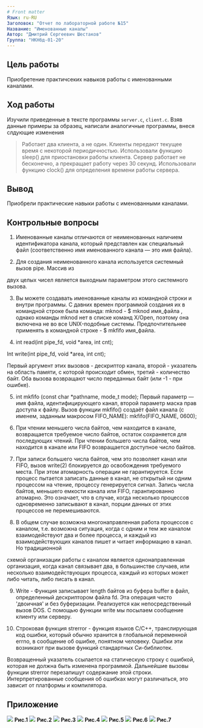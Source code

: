 ```yaml
---
# Front matter
Язык: ru-RU
Заголовок: "Отчет по лабораторной работе №15"
Название: "Именованные каналы"
Автор: "Дмитрий Сергеевич Шестаков"
Группа: "НКНбд-01-20"
---
```


## Цель работы
Приобретение практичсеких навыков работы с именованными каналами.

## Ход работы
Изучили приведенные в тексте программы ```server.c```, ```client.c```. Взяв данные примеры за образец, написали аналогичные программы, внеся слдующие изменения
  > Работает два клиента, а не один.
  > Клиенты передают текущее время с некоторой периодичностью. Использовали функцию sleep() для приостановки работы клиента.
  > Сервер работает не бесконечно, а прекращает работу через 30 секунд. Использовали функцию clock() для определения времени работы сервера.
## Вывод
Приобрели практические навыки работы с именованными каналами.

## Контрольные вопросы
1. Именованные каналы отличаются от неименованных наличием идентификатора канала, который представлен как специальный файл (соответственно имя именованного канала — это имя файла).

2. Для создания неименованного канала используется системный вызов pipe. Массив из

двух целых чисел является выходным параметром этого системного вызова.

3. Вы можете создавать именованные каналы из командной строки и внутри программы. С давних времен программой создания их в командной строке была команда: mknod - $ mknod имя_файла , однако команды mknod нет в списке команд X/Open, поэтому она включена не во все UNIX-подобные системы. Предпочтительнее применять в командной строке - $ mkfifo имя_файла.

4. int read(int pipe_fd, void *area, int cnt);

Int write(int pipe_fd, void *area, int cnt);

Первый аргумент этих вызовов - дескриптор канала, второй - указатель на область памяти, с которой происходит обмен, третий - количество байт. Оба вызова возвращают число переданных байт (или -1 - при ошибке).

5. int mkfifo (const char *pathname, mode_t mode); Первый параметр — имя файла, идентифицирующего канал, второй параметр маска прав доступа к файлу. Вызов функции mkfifo() создаёт файл канала (с именем, заданным макросом FIFO_NAME): mkfifo(FIFO_NAME, 0600);

6. При чтении меньшего числа байтов, чем находится в канале, возвращается требуемое число байтов, остаток сохраняется для последующих чтений. При чтении большего числа байтов, чем находится в канале или FIFO возвращается доступное число байтов.

7. При записи большего числа байтов, чем это позволяет канал или FIFO, вызов write(2) блокируется до освобождения требуемого места. При этом атомарность операции не гарантируется. Если процесс пытается записать данные в канал, не открытый ни одним процессом на чтение, процессу генерируется сигнал. Запись числа байтов, меньшего емкости канала или FIFO, гарантированно атомарно. Это означает, что в случае, когда несколько процессов одновременно записывают в канал, порции данных от этих процессов не перемешиваются.

8. В общем случае возможна многонаправленная работа процессов с каналом, т.е. возможна ситуация, когда с одним и тем же каналом взаимодействуют два и более процесса, и каждый из взаимодействующих каналов пишет и читает информацию в канал. Но традиционной

схемой организации работы с каналом является однонаправленная организация, когда канал связывает два, в большинстве случаев, или несколько взаимодействующих процесса, каждый из которых может либо читать, либо писать в канал.

9. Write - Функция записывает length байтов из буфера buffer в файл, определенный дескриптором файла fd. Эта операция чисто 'двоичная' и без буферизации. Реализуется как непосредственный вызов DOS. С помощью функции write мы посылаем сообщение клиенту или серверу.

10. Строковая функция strerror - функция языков C/C++, транслирующая код ошибки, который обычно хранится в глобальной переменной errno, в сообщение об ошибке, понятном человеку. Ошибки эти возникают при вызове функций стандартных Си-библиотек.

Возвращенный указатель ссылается на статическую строку с ошибкой, которая не должна быть изменена программой. Дальнейшие вызовы функции strerror перезапишут содержание этой строки. Интерпретированные сообщения об ошибках могут различаться, это зависит от платформы и компилятора.
## Приложение

![](https://github.com/dsshestakov/Lab_15/blob/main/img/Снимок%20экрана%202021-06-12%20в%2010.34.14.png)
                                    **Рис.1**
![](https://github.com/dsshestakov/Lab_15/blob/main/img/Снимок%20экрана%202021-06-12%20в%2019.28.40.png)
                                    **Рис.2**
![](https://github.com/dsshestakov/Lab_15/blob/main/img/Снимок%20экрана%202021-06-12%20в%2010.34.36.png)
                                    **Рис.3**
![](https://github.com/dsshestakov/Lab_15/blob/main/img/Снимок%20экрана%202021-06-12%20в%2010.34.44.png)
                                    **Рис.4**
![](https://github.com/dsshestakov/Lab_15/blob/main/img/Снимок%20экрана%202021-06-12%20в%2010.34.49.png)
                                    **Рис.5**
![](https://github.com/dsshestakov/Lab_15/blob/main/img/Снимок%20экрана%202021-06-12%20в%2010.34.56.png)
                                    **Рис.6**
![](https://github.com/dsshestakov/Lab_15/blob/main/img/Снимок%20экрана%202021-06-12%20в%2010.35.02.png)
                                    **Рис.7**

